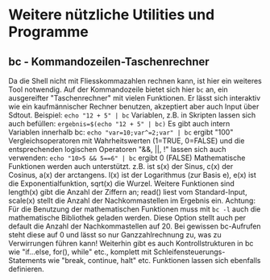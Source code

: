 # Weitere nützliche Utilities und Programme

## bc - Kommandozeilen-Taschenrechner
Da die Shell nicht mit Fliesskommazahlen rechnen kann, ist hier ein weiteres Tool 
notwendig. Auf der Kommandozeile bietet sich hier `bc` an, ein ausgereifter 
"Taschenrechner" mit vielen Funktionen.
Er lässt sich interaktiv wie ein kaufmännischer Rechner benutzen, akzeptiert 
aber auch Input über Sdtout.
Beispiel: `echo "12 + 5" | bc`
Variablen, z.B. in Skripten lassen sich auch befüllen:
`ergebnis=$(echo "12 + 5" | bc)`
Es gibt auch intern Variablen innerhalb bc:
`echo "var=10;var^=2;var" | bc` ergibt "100"
Vergleichsoperatoren mit Wahrheitswerten (1=TRUE, 0=FALSE) und die 
entsprechenden logischen Operatoren "&&, ||, !" lassen sich auch verwenden: 
`echo "10>5 && 5==6" | bc` ergibt 0 (FALSE)
Mathematische Funktionen werden auch unterstützt. z.B. ist s(x) der Sinus, 
c(x) der Cosinus, a(x) der arctangens. l(x) ist der Logarithmus (zur Basis e), 
e(x) ist die Exponentialfunktion, sqrt(x) die Wurzel.
Weitere Funktionen sind length(x) gibt die Anzahl der Ziffern an; read() liest vom 
Standard-Input, scale(x) stellt die Anzahl der Nachkommastellen im Ergebnis ein.
Achtung: Für die Benutzung der mathematischen Funktionen muss mit `bc -l` auch 
die mathematische Bibliothek geladen werden. Diese Option stellt auch per 
default die Anzahl der Nachkommastellen auf 20. Bei gewissen bc-Aufrufen steht 
diese auf 0 und lässt so nur Ganzzahlrechnung zu, was zu Verwirrungen führen 
kann!
Weiterhin gibt es auch Kontrollstrukturen in bc wie "if...else, for(), while" 
etc., komplett mit Schleifensteuerungs-Statements wie "break, continue, halt" 
etc. Funktionen lassen sich ebenfalls definieren.